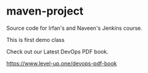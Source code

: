 # maven-project
Source code for Irfan's and Naveen's Jenkins course.

This is first demo class

Check out our Latest DevOps PDF book.

https://www.level-up.one/devops-pdf-book
